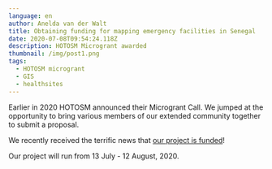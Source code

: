```yaml
---
language: en
author: Anelda van der Walt
title: Obtaining funding for mapping emergency facilities in Senegal
date: 2020-07-08T09:54:24.118Z
description: HOTOSM Microgrant awarded
thumbnail: /img/post1.png
tags:
  - HOTOSM microgrant
  - GIS
  - healthsites
---
```

Earlier in 2020 HOTOSM announced their Microgrant Call. We jumped at the opportunity to bring various members of our extended community together to submit a proposal.

We recently received the terrific news that [our project is funded](https://www.hotosm.org/updates/second-round-of-rapid-response-micrograntees-announced/)!

Our project will run from 13 July - 12 August, 2020.
